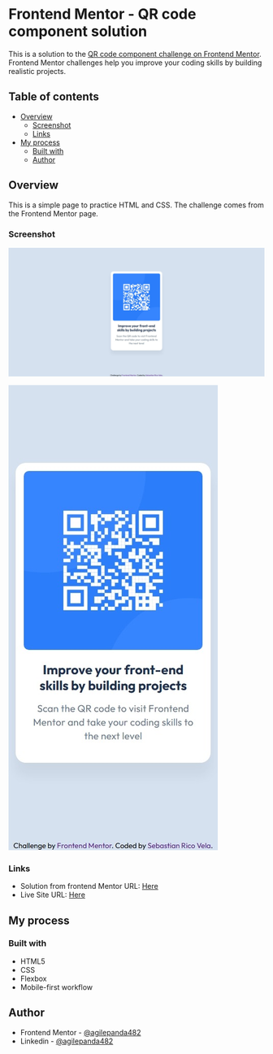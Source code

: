 # Frontend Mentor - QR code component solution

This is a solution to the [QR code component challenge on Frontend Mentor](https://www.frontendmentor.io/challenges/3column-preview-card-component-pH92eAR2-). Frontend Mentor challenges help you improve your coding skills by building realistic projects.

## Table of contents
- [Overview](#overview)
  - [Screenshot](#screenshot)
  - [Links](#links)
- [My process](#my-process)
  - [Built with](#built-with)
  - [Author](#author)

## Overview
This is a simple page to practice HTML and CSS. The challenge comes from the Frontend Mentor page.

### Screenshot

![Normal Design](/screenshots/PC.jpg)

![Mobile Design](/screenshots/MOBILE.jpg)

### Links

- Solution from frontend Mentor URL: [Here]()
- Live Site URL: [Here]()

## My process

### Built with
- HTML5
- CSS
- Flexbox
- Mobile-first workflow

## Author
- Frontend Mentor - [@agilepanda482](https://www.frontendmentor.io/profile/agilepanda482)
- Linkedin - [@agilepanda482](https://www.linkedin.com/in/agilepanda482/)